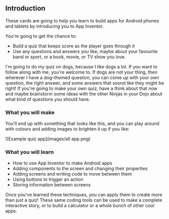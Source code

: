 ## Introduction

These cards are going to help you learn to build apps for Android phones and tablets by introducing you to App Inventor.

You're going to get the chance to:

 * Build a quiz that keeps score as the player goes through it
 * Use any questions and answers you like, maybe about your favourite band or sport, or a book, movie, or TV show you love.
 
I'm going to do my quiz on dogs, because I like dogs a lot. If you want to follow along with me, you're welcome to. If dogs are not your thing, then wherever I have a dog–themed question, you can come up with your own question, the right answer, and some answers that sound like they might be right! If you're going to make your own quiz, have a think about that now and maybe brainstorm some ideas with the other Ninjas in your Dojo about what kind of questions you should have.

### What you will make

You'll end up with something that looks like this, and you can play around with colours and adding images to brighten it up if you like:
 
![Example quiz app](images/all app.png)

### What you will learn

+ How to use App Inventor to make Android apps
+ Adding components to the screen and changing their properties
+ Adding screens and writing code to move between them
+ Using buttons to trigger an action
+ Storing information between screens

Once you've learned these techniques, you can apply them to create more than just a quiz! These same coding tools can be used to make a complete interactive story, or to build a calculator or a whole bunch of other cool apps.
